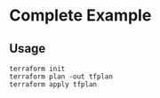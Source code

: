 # Complete Example
## Usage
```
terraform init
terraform plan -out tfplan
terraform apply tfplan
```